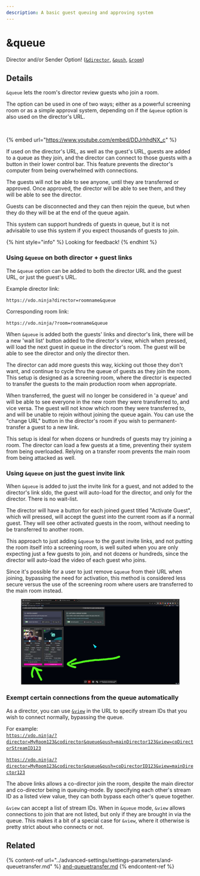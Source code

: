 ```yaml
---
description: A basic guest queuing and approving system
---
```


# \&queue

Director and/or Sender Option! ([`&director`](../viewers-settings/director.md), [`&push`](../source-settings/push.md), [`&room`](room.md))

## Details

`&queue` lets the room's director review guests who join a room.

The option can be used in one of two ways; either as a powerful screening room or as a simple approval system, depending on if the `&queue` option is also used on the director's URL.

<div align="left">

<figure><img src="../.gitbook/assets/image (10) (4).png" alt=""><figcaption></figcaption></figure>

</div>

{% embed url="https://www.youtube.com/embed/DDJrhhdNX_c" %}

If used on the director's URL, as well as the guest's URL, guests are added to a queue as they join, and the director can connect to those guests with a button in their lower control bar. This feature prevents the director's computer from being overwhelmed with connections.

The guests will not be able to see anyone, until they are transferred or approved. Once approved, the director will be able to see them, and they will be able to see the director.

Guests can be disconnected and they can then rejoin the queue, but when they do they will be at the end of the queue again.

This system can support hundreds of guests in queue, but it is not advisable to use this system if you expect thousands of guests to join.

{% hint style="info" %}
Looking for feedback!
{% endhint %}

### Using `&queue` on both director + guest links

The `&queue` option can be added to both the director URL and the guest URL, or just the guest's URL.

Example director link:

```
https://vdo.ninja?director=roomname&queue
```

Corresponding room link:

```
https://vdo.ninja/?room=roomname&queue
```

When `&queue` is added both the guests' links and director's link, there will be a new 'wait list' button added to the director's view, which when pressed, will load the next guest in queue in the director's room. The guest will be able to see the director and only the director then.

The director can add more guests this way, kicking out those they don't want, and continue to cycle thru the queue of guests as they join the room. This setup is designed as a screening room, where the director is expected to transfer the guests to the main production room when appropriate.

When transferred, the guest will no longer be considered in 'a queue' and will be able to see everyone in the new room they were transferred to, and vice versa. The guest will not know which room they were transferred to, and will be unable to rejoin without joining the queue again. You can use the "change URL" button in the director's room if you wish to permanent-transfer a guest to a new link.

This setup is ideal for when dozens or hundreds of guests may try joining a room. The director can load a few guests at a time, preventing their system from being overloaded. Relying on a transfer room prevents the main room from being attacked as well.

### Using `&queue` on just the guest invite link

When `&queue` is added to just the invite link for a guest, and not added to the director's link sldo, the guest will auto-load for the director, and only for the director. There is no wait-list.

The director will have a button for each joined guest titled "Activate Guest", which will pressed, will accept the guest into the current room as if a normal guest. They will see other activated guests in the room, without needing to be transferred to another room.

This approach to just adding `&queue` to the guest invite links, and not putting the room itself into a screening room, is well suited when you are only expecting just a few guests to join, and not dozens or hundreds, since the director will auto-load the video of each guest who joins.

Since it's possible for a user to just remove `&queue` from their URL when joining, bypassing the need for activation, this method is considered less secure versus the use of the screening room where users are transferred to the main room instead.

<figure><img src="../.gitbook/assets/image (184).png" alt=""><figcaption></figcaption></figure>

### Exempt certain connections from the queue automatically

As a director, you can use [`&view`](../advanced-settings/view-parameters/view.md) in the URL to specify stream IDs that you wish to connect normally, bypassing the queue.

For example:\
[`https://vdo.ninja/?director=MyRoom123&codirector&queue&push=mainDirector123&view=coDirectorStreamID123`](https://vdo.ninja/?director=MyRoom123\&codirector\&queue\&push=mainDirector123\&view=coDirectorStreamID123)

[`https://vdo.ninja/?director=MyRoom123&codirector&queue&push=coDirectorID123&view=mainDirector123`](https://vdo.ninja/?director=MyRoom123\&codirector\&queue\&push=coDirectorID123\&view=mainDirector123)

The above links allows a co-director join the room, despite the main director and co-director being in queuing-mode. By specifying each other's stream ID as a listed view value, they can both bypass each other's queue together.

`&view` can accept a list of stream IDs. When in `&queue` mode, `&view` allows connections to join that are not listed, but only if they are brought in via the queue. This makes it a bit of a special case for `&view`, where it otherwise is pretty strict about who connects or not.

## Related

{% content-ref url="../advanced-settings/settings-parameters/and-queuetransfer.md" %}
[and-queuetransfer.md](../advanced-settings/settings-parameters/and-queuetransfer.md)
{% endcontent-ref %}
